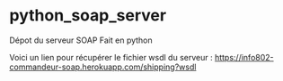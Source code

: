 # python_soap_server

Dépot du serveur SOAP Fait en python

Voici un lien pour récupérer le fichier wsdl du serveur : https://info802-commandeur-soap.herokuapp.com/shipping?wsdl
